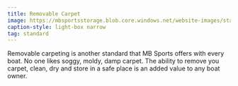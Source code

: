 ```yaml
---
title: Removable Carpet
image: https://mbsportsstorage.blob.core.windows.net/website-images/standards/removable-carpet.jpg
caption-style: light-box narrow
tag: standard
---
```

Removable carpeting is another standard that MB Sports offers with every boat.  No one likes soggy, moldy, damp carpet.  The ability to remove you carpet, clean, dry and store in a safe place is an added value to any boat owner.
